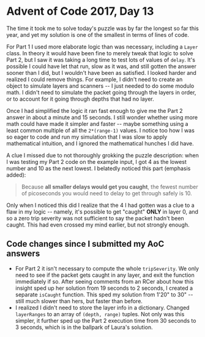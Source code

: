 # Advent of Code 2017, Day 13

The time it took me to solve today's puzzle was by far the longest so far this year, and yet my solution is one of the smallest in terms of lines of code.

For Part 1 I used more elaborate logic than was necessary, including a `Layer` class.  In theory it would have been fine to merely tweak that logic to solve Part 2, but I saw it was taking a long time to test lots of values of `delay`.  It's possible I could have let that run, slow as it was, and still gotten the answer sooner than I did, but I wouldn't have been as satisfied.  I looked harder and realized I could remove things.  For example, I didn't need to create an object to simulate layers and scanners -- I just needed to do some modulo math.  I didn't need to simulate the packet going through the layers in order, or to account for it going through depths that had no layer.

Once I had simplified the logic it ran fast enough to give me the Part 2 answer in about a minute and 15 seconds.  I still wonder whether using more math could have made it simpler and faster -- maybe something using a least common multiple of all the `2*(range-1)` values.  I notice too how I was so eager to code and run my simulation that I was slow to apply mathematical intuition, and I ignored the mathematical hunches I did have.

A clue I missed due to not thoroughly grokking the puzzle description: when I was testing my Part 2 code on the example input, I got 4 as the lowest number and 10 as the next lowest.  I belatedly noticed this part (emphasis added):

> Because **all smaller delays would get you caught**, the fewest number of picoseconds you would need to delay to get through safely is 10.

Only when I noticed this did I realize that the 4 I had gotten was a clue to a flaw in my logic -- namely, it's possible to get "caught" **ONLY** in layer 0, and so a zero trip severity was not sufficient to say the packet hadn't been caught.  This had even crossed my mind earlier, but not strongly enough.


## Code changes since I submitted my AoC answers

- For Part 2 it isn't necessary to compute the whole `tripSeverity`.  We only need to see if the packet gets caught in any layer, and exit the function immediately if so.  After seeing comments from an RCer about how this insight sped up her solution from 19 seconds to 2 seconds, I created a separate `isCaught` function.  This sped my solution from 1'20" to 30" -- still much slower than hers, but faster than before.
- I realized I didn't need to store the layer info in a dictionary.  Changed `layerRanges` to an array of `(depth, range)` tuples.  Not only was this simpler, it further sped up the Part 2 execution time from 30 seconds to 3 seconds, which is in the ballpark of Laura's solution.

